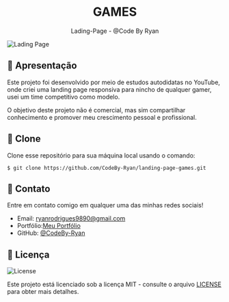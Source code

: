 <h1 align="center">
  GAMES
</h1>

<p align="center">Lading-Page - @Code By Ryan</p>

![Lading Page](https://github.com/user-attachments/assets/3e53fe8e-481a-4629-a1f9-1953000ebf31)

## 🚀 Apresentação

Este projeto foi desenvolvido por meio de estudos autodidatas no YouTube, onde criei uma landing page responsiva para nincho de qualquer gamer, usei um time competitivo como modelo.

O objetivo deste projeto não é comercial, mas sim compartilhar conhecimento e promover meu crescimento pessoal e profissional.

## 👯 Clone

Clone esse repositório para sua máquina local usando o comando:

`$ git clone https://github.com/CodeBy-Ryan/landing-page-games.git`

## 📌 Contato

Entre em contato comigo em qualquer uma das minhas redes sociais!

- Email: ryanrodrigues9890@gmail.com
- Portfólio:[Meu Portfólio](https://codebyryan.vercel.app/)
- GitHub: [@CodeBy-Ryan](https://github.com/CodeBy-Ryan)

## 📝 Licença

<img alt="License" src="https://img.shields.io/badge/license-MIT-%2304D361?color=8743CC">

Este projeto está licenciado sob a licença MIT - consulte o arquivo [LICENSE](LICENSE) para obter mais detalhes.
